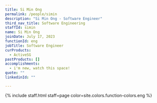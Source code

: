 ```yaml
---
title: Si Min Ong
permalink: /people/simin
description: "Si Min Ong - Software Engineer"
third_nav_title: Software Engineering
staffId: simin
name: Si Min Ong
joinDate: July 17, 2023
functionId: eng
jobTitle: Software Engineer
curProducts:
  - ActiveSG
pastProducts: []
accomplishments:
  - i'm new, watch this space!
quote: ""
linkedinId: ""

---
```


{% include staff.html staff=page color=site.colors.function-colors.eng %}
